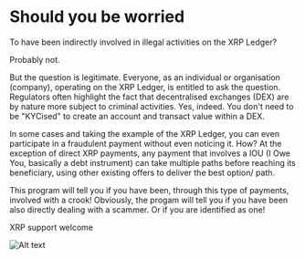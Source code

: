 # Should you be worried #

To have been indirectly involved in illegal activities on the XRP Ledger? 

Probably not. 

But the question is legitimate. Everyone, as an individual or organisation (company), operating on the XRP Ledger, is entitled to ask the question. Regulators often highlight the fact that decentralised exchanges (DEX) are by nature more subject to criminal activities. Yes, indeed. You don't need to be "KYCised" to create an account and transact value within a DEX. 

In some cases and taking the example of the XRP Ledger, you can even participate in a fraudulent payment without even noticing it. How? At the exception of direct XRP payments, any payment that involves a IOU (I Owe You, basically a debt instrument) can take multiple paths before reaching its beneficiary, using other existing offers to deliver the best option/ path. 

This program will tell you if you have been, through this type of payments, involved with a crook! Obviously, the progam will tell you if you have been also directly dealing with a scammer. Or if you are identified as one!

XRP support welcome

![Alt text](https://raw.githubusercontent.com/TiGowa/xrp-ledger-forensics/master/xrptipbot.png?raw=true "Optional Title")
